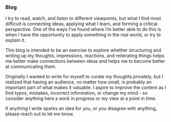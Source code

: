 ### Blog

I try to read, watch, and listen to different viewpoints, but what I find most difficult is connecting ideas, applying what I learn, and forming a critical perspective. One of the ways I’ve found where I’m better able to do this is when I have the opportunity to apply something in the real world, or try to explain it.

This blog is intended to be an exercise to explore whether structuring and writing up my thoughts, impressions, reactions, and reiterating things helps me better make connections between ideas and helps me to become better at communicating them.

Originally I wanted to write for myself to curate my thoughts privately, but I realized that having an audience, no matter how small, is probably an important part of what makes it valuable. I aspire to improve the content as I find typos, mistakes, incorrect information, or change my mind - so consider anything here a work in progress or my view at a point in time.

If anything I write sparks an idea for you, or you disagree with anything, please reach out to let me know.
